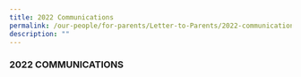 ```yaml
---
title: 2022 Communications
permalink: /our-people/for-parents/Letter-to-Parents/2022-communications
description: ""
---
```

### 2022 COMMUNICATIONS
